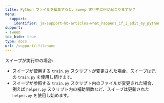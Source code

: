 ```yaml
---
title: Python ファイルを編集すると、sweep 実行中に何が起こりますか？
menu:
  support:
    identifier: ja-support-kb-articles-what_happens_if_i_edit_my_python_files_while_a_sweep_is_running
support:
- sweep
toc_hide: true
type: docs
url: /support/:filename
---
```


スイープが実行中の場合:
- スイープが使用する `train.py` スクリプトが変更された場合、スイープは元の `train.py` を使用し続けます。
- スイープが参照する `train.py` スクリプト内のファイルが変更された場合、例えば `helper.py` スクリプト内の補助関数など、スイープは更新された `helper.py` を使用し始めます。